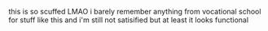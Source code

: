 this is so scuffed LMAO
i barely remember anything from vocational school for stuff like this
and i'm still not satisified but at least it looks functional